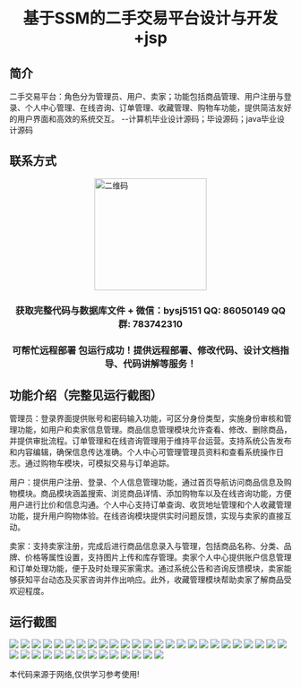 <p><h1 align="center">基于SSM的二手交易平台设计与开发+jsp</h1></p>

## 简介
二手交易平台：角色分为管理员、用户、卖家；功能包括商品管理、用户注册与登录、个人中心管理、在线咨询、订单管理、收藏管理、购物车功能，提供简洁友好的用户界面和高效的系统交互。    --计算机毕业设计源码；毕设源码；java毕业设计源码


## 联系方式
<img src="https://bs-1329754181.cos.ap-shanghai.myqcloud.com/wx.jpg" alt="二维码" style="display: block; margin: 0 auto;" width="200px">
<p><h3 align="center">获取完整代码与数据库文件 + 微信：bysj5151 QQ: 86050149 QQ群: 783742310</h3></p>
<p><h3 align="center">可帮忙远程部署 包运行成功！提供远程部署、修改代码、设计文档指导、代码讲解等服务！</h3></p>

## 功能介绍（完整见运行截图）
管理员：登录界面提供账号和密码输入功能，可区分身份类型，实施身份审核和管理功能，如用户和卖家信息管理。商品信息管理模块允许查看、修改、删除商品，并提供审批流程。订单管理和在线咨询管理用于维持平台运营。支持系统公告发布和内容编辑，确保信息传达准确。个人中心可管理管理员资料和查看系统操作日志。通过购物车模块，可模拟交易与订单追踪。

用户：提供用户注册、登录、个人信息管理功能，通过首页导航访问商品信息及购物模块。商品模块涵盖搜索、浏览商品详情、添加购物车以及在线咨询功能，方便用户进行比价和信息沟通。个人中心支持订单查询、收货地址管理和个人收藏管理功能，提升用户购物体验。在线咨询模块提供实时问题反馈，实现与卖家的直接互动。

卖家：支持卖家注册，完成后进行商品信息录入与管理，包括商品名称、分类、品牌、价格等属性设置，支持图片上传和库存管理。卖家个人中心提供账户信息管理和订单处理功能，便于及时处理买家需求。通过系统公告和咨询反馈模块，卖家能够获知平台动态及买家咨询并作出响应。此外，收藏管理模块帮助卖家了解商品受欢迎程度。


## 运行截图
![](https://bs-1329754181.cos.ap-shanghai.myqcloud.com/ssm/SecondHandTradingPlatform1/img/001.jpg)
![](https://bs-1329754181.cos.ap-shanghai.myqcloud.com/ssm/SecondHandTradingPlatform1/img/002.jpg)
![](https://bs-1329754181.cos.ap-shanghai.myqcloud.com/ssm/SecondHandTradingPlatform1/img/003.jpg)
![](https://bs-1329754181.cos.ap-shanghai.myqcloud.com/ssm/SecondHandTradingPlatform1/img/004.jpg)
![](https://bs-1329754181.cos.ap-shanghai.myqcloud.com/ssm/SecondHandTradingPlatform1/img/005.jpg)
![](https://bs-1329754181.cos.ap-shanghai.myqcloud.com/ssm/SecondHandTradingPlatform1/img/006.jpg)
![](https://bs-1329754181.cos.ap-shanghai.myqcloud.com/ssm/SecondHandTradingPlatform1/img/007.jpg)
![](https://bs-1329754181.cos.ap-shanghai.myqcloud.com/ssm/SecondHandTradingPlatform1/img/008.jpg)
![](https://bs-1329754181.cos.ap-shanghai.myqcloud.com/ssm/SecondHandTradingPlatform1/img/009.jpg)
![](https://bs-1329754181.cos.ap-shanghai.myqcloud.com/ssm/SecondHandTradingPlatform1/img/010.jpg)
![](https://bs-1329754181.cos.ap-shanghai.myqcloud.com/ssm/SecondHandTradingPlatform1/img/011.jpg)
![](https://bs-1329754181.cos.ap-shanghai.myqcloud.com/ssm/SecondHandTradingPlatform1/img/012.jpg)
![](https://bs-1329754181.cos.ap-shanghai.myqcloud.com/ssm/SecondHandTradingPlatform1/img/013.jpg)
![](https://bs-1329754181.cos.ap-shanghai.myqcloud.com/ssm/SecondHandTradingPlatform1/img/014.jpg)
![](https://bs-1329754181.cos.ap-shanghai.myqcloud.com/ssm/SecondHandTradingPlatform1/img/015.jpg)
![](https://bs-1329754181.cos.ap-shanghai.myqcloud.com/ssm/SecondHandTradingPlatform1/img/016.jpg)
![](https://bs-1329754181.cos.ap-shanghai.myqcloud.com/ssm/SecondHandTradingPlatform1/img/017.jpg)
![](https://bs-1329754181.cos.ap-shanghai.myqcloud.com/ssm/SecondHandTradingPlatform1/img/018.jpg)
![](https://bs-1329754181.cos.ap-shanghai.myqcloud.com/ssm/SecondHandTradingPlatform1/img/019.jpg)
![](https://bs-1329754181.cos.ap-shanghai.myqcloud.com/ssm/SecondHandTradingPlatform1/img/020.jpg)
![](https://bs-1329754181.cos.ap-shanghai.myqcloud.com/ssm/SecondHandTradingPlatform1/img/021.jpg)
![](https://bs-1329754181.cos.ap-shanghai.myqcloud.com/ssm/SecondHandTradingPlatform1/img/022.jpg)
![](https://bs-1329754181.cos.ap-shanghai.myqcloud.com/ssm/SecondHandTradingPlatform1/img/023.jpg)
![](https://bs-1329754181.cos.ap-shanghai.myqcloud.com/ssm/SecondHandTradingPlatform1/img/024.jpg)
![](https://bs-1329754181.cos.ap-shanghai.myqcloud.com/ssm/SecondHandTradingPlatform1/img/025.jpg)
![](https://bs-1329754181.cos.ap-shanghai.myqcloud.com/ssm/SecondHandTradingPlatform1/img/026.jpg)
![](https://bs-1329754181.cos.ap-shanghai.myqcloud.com/ssm/SecondHandTradingPlatform1/img/027.jpg)
![](https://bs-1329754181.cos.ap-shanghai.myqcloud.com/ssm/SecondHandTradingPlatform1/img/028.jpg)
![](https://bs-1329754181.cos.ap-shanghai.myqcloud.com/ssm/SecondHandTradingPlatform1/img/029.jpg)
![](https://bs-1329754181.cos.ap-shanghai.myqcloud.com/ssm/SecondHandTradingPlatform1/img/030.jpg)
![](https://bs-1329754181.cos.ap-shanghai.myqcloud.com/ssm/SecondHandTradingPlatform1/img/031.jpg)
![](https://bs-1329754181.cos.ap-shanghai.myqcloud.com/ssm/SecondHandTradingPlatform1/img/032.jpg)
![](https://bs-1329754181.cos.ap-shanghai.myqcloud.com/ssm/SecondHandTradingPlatform1/img/033.jpg)
![](https://bs-1329754181.cos.ap-shanghai.myqcloud.com/ssm/SecondHandTradingPlatform1/img/034.jpg)
![](https://bs-1329754181.cos.ap-shanghai.myqcloud.com/ssm/SecondHandTradingPlatform1/img/035.jpg)
![](https://bs-1329754181.cos.ap-shanghai.myqcloud.com/ssm/SecondHandTradingPlatform1/img/036.jpg)
![](https://bs-1329754181.cos.ap-shanghai.myqcloud.com/ssm/SecondHandTradingPlatform1/img/037.jpg)
![](https://bs-1329754181.cos.ap-shanghai.myqcloud.com/ssm/SecondHandTradingPlatform1/img/038.jpg)
![](https://bs-1329754181.cos.ap-shanghai.myqcloud.com/ssm/SecondHandTradingPlatform1/img/039.jpg)

<p>本代码来源于网络,仅供学习参考使用!</p>
